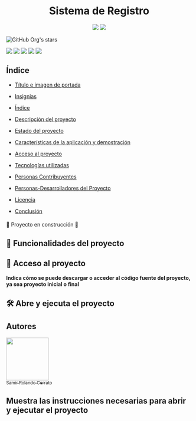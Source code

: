 <h1 align="center"> Sistema de Registro</h1>


<div>
 <p align="center">
   <img src="https://camo.githubusercontent.com/51929caaeeaf41308befe091f8cfae176fcb462a7251d3cc3e8ea11d0693a011/68747470733a2f2f646f63757361757275732e696f2f696d672f736c6173682d696e74726f647563696e672e737667"> 
   <img src="https://img.shields.io/badge/STATUS-EN%20DESAROLLO-green"> 
 </p>
</div>

![GitHub Org's stars](https://img.shields.io/github/stars/camilafernanda?style=social)

<img src="https://img.shields.io/github/issues/camilafernanda/GlicoCare">
<img src="https://img.shields.io/github/forks/camilafernanda/GlicoCare">
<img src="https://img.shields.io/github/stars/camilafernanda/GlicoCare">
<img src="https://img.shields.io/github/license/camilafernanda/GlicoCare">
<img src="https://img.shields.io/twitter/url?url=https%3A%2F%2Fgithub.com%2Fcamilafernanda%2FGlicoCare">


## Índice

* [Título e imagen de portada](#Título-e-imagen-de-portada)

* [Insignias](#insignias)

* [Índice](#índice)

* [Descripción del proyecto](#descripción-del-proyecto)

* [Estado del proyecto](#Estado-del-proyecto)

* [Características de la aplicación y demostración](#Características-de-la-aplicación-y-demostración)

* [Acceso al proyecto](#acceso-proyecto)

* [Tecnologías utilizadas](#tecnologías-utilizadas)

* [Personas Contribuyentes](#personas-contribuyentes)

* [Personas-Desarrolladores del Proyecto](#personas-desarrolladores)

* [Licencia](#licencia)

* [Conclusión](#conclusión)



#### <h4 align="center">
🚧 Proyecto en construcción 🚧
</h4>

## :hammer: Funcionalidades del proyecto

## 📁 Acceso al proyecto
**Indica cómo se puede descargar o acceder al código fuente del proyecto, ya sea proyecto inicial o final**

## 🛠️ Abre y ejecuta el proyecto

## Autores

[<img src="https://avatars.githubusercontent.com/u/125660422?s=400&v=4" width=115><br><sub>Samir Rolando Cerrato</sub>](https://github.com/Samircerrato)

## **Muestra las instrucciones necesarias para abrir y ejecutar el proyecto**
